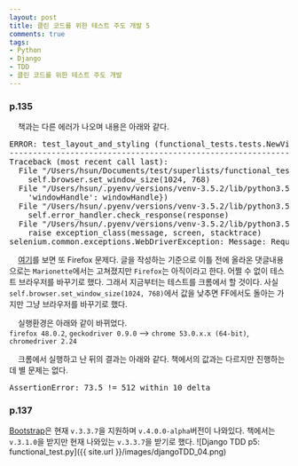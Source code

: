 ```yaml
---
layout: post
title: 클린 코드를 위한 테스트 주도 개발 5
comments: true
tags:
- Python
- Django
- TDD
- 클린 코드를 위한 테스트 주도 개발
---
```

### **p.135**
&nbsp;&nbsp;&nbsp; 책과는 다른 에러가 나오며 내용은 아래와 같다.
<pre>ERROR: test_layout_and_styling (functional_tests.tests.NewVisitorTest)
----------------------------------------------------------------------
Traceback (most recent call last):
  File "/Users/hsun/Documents/test/superlists/functional_tests/tests.py", line 114, in test_layout_and_styling
    self.browser.set_window_size(1024, 768)
  File "/Users/hsun/.pyenv/versions/venv-3.5.2/lib/python3.5/site-packages/selenium/webdriver/remote/webdriver.py", line 846, in set_window_size
    'windowHandle': windowHandle})
  File "/Users/hsun/.pyenv/versions/venv-3.5.2/lib/python3.5/site-packages/selenium/webdriver/remote/webdriver.py", line 236, in execute
    self.error_handler.check_response(response)
  File "/Users/hsun/.pyenv/versions/venv-3.5.2/lib/python3.5/site-packages/selenium/webdriver/remote/errorhandler.py", line 192, in check_response
    raise exception_class(message, screen, stacktrace)
selenium.common.exceptions.WebDriverException: Message: Requested size exceeds screen size</pre>

&nbsp;&nbsp;&nbsp; [여기](https://github.com/sitespeedio/sitespeed.io/issues/1143)를 보면 또 Firefox 문제다. 글을 작성하는 기준으로 이틀 전에 올라온 댓글내용으로는 `Marionette`에서는 고쳐졌지만 `Firefox`는 아직이라고 한다. 어쩔 수 없이 테스트 브라우저를 바꾸기로 했다. 그래서 지금부터는 테스트를 크롬에서 할 것이다. 사실 `self.browser.set_window_size(1024, 768)`에서 값을 낮추면 FF에서도 돌아는 가지만 그냥 브라우저를 바꾸기로 했다.    

&nbsp;&nbsp;&nbsp; 실행환경은 아래와 같이 바뀌었다.     
`firefox 48.0.2`, `geckodriver 0.9.0`
--> `chrome 53.0.x.x (64-bit)`, `chromedriver 2.24`    

&nbsp;&nbsp;&nbsp; 크롬에서 실행하고 난 뒤의 결과는 아래와 같다. 책에서의 값과는 다르지만 진행하는데 별 문제는 없다.
<pre>AssertionError: 73.5 != 512 within 10 delta</pre>   

### **p.137**
[Bootstrap](https://github.com/twbs/bootstrap/releases/)은 현재 `v.3.3.7`을 지원하며 `v.4.0.0-alpha`버전이 나와있다. 책에서는 `v.3.1.0`을 받지만 현재 나와있는 `v.3.3.7`을 받기로 했다.
![Django TDD p5: functional_test.py]({{ site.url }}/images/djangoTDD_04.png)   
